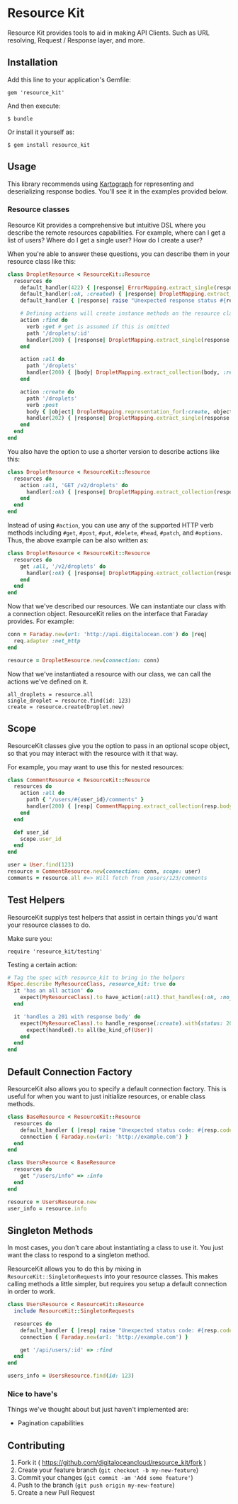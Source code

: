 # Resource Kit

Resource Kit provides tools to aid in making API Clients. Such as URL resolving, Request / Response layer, and more.

## Installation

Add this line to your application's Gemfile:

    gem 'resource_kit'

And then execute:

    $ bundle

Or install it yourself as:

    $ gem install resource_kit

## Usage

This library recommends using [Kartograph](http://github.com/digitaloceancloud/kartograph) for representing and deserializing response bodies.
You'll see it in the examples provided below.

### Resource classes

Resource Kit provides a comprehensive but intuitive DSL where you describe the remote resources capabilities.
For example, where can I get a list of users? Where do I get a single user? How do I create a user?

When you're able to answer these questions, you can describe them in your resource class like this:

```ruby
class DropletResource < ResourceKit::Resource
  resources do
    default_handler(422) { |response| ErrorMapping.extract_single(response.body, :read) }
    default_handler(:ok, :created) { |response| DropletMapping.extract_single(response.body, :read) }
    default_handler { |response| raise "Unexpected response status #{response.status}... #{response.body}" }

    # Defining actions will create instance methods on the resource class to call them.
    action :find do
      verb :get # get is assumed if this is omitted
      path '/droplets/:id'
      handler(200) { |response| DropletMapping.extract_single(response.body, :read) }
    end

    action :all do
      path '/droplets'
      handler(200) { |body| DropletMapping.extract_collection(body, :read) }
    end

    action :create do
      path '/droplets'
      verb :post
      body { |object| DropletMapping.representation_for(:create, object) } # Generate a response body from a passed object
      handler(202) { |response| DropletMapping.extract_single(response.body, :read) }
    end
  end
end
```

You also have the option to use a shorter version to describe actions like this:

```ruby
class DropletResource < ResourceKit::Resource
  resources do
    action :all, 'GET /v2/droplets' do
      handler(:ok) { |response| DropletMapping.extract_collection(response.body, :read) }
    end
  end
end
```

Instead of using `#action`, you can use any of the supported HTTP verb methods including `#get`, `#post`, `#put`, `#delete`, `#head`, `#patch`, and `#options`. Thus, the above example can be also written as:

```ruby
class DropletResource < ResourceKit::Resource
  resources do
    get :all, '/v2/droplets' do
      handler(:ok) { |response| DropletMapping.extract_collection(response.body, :read) }
    end
  end
end
```

Now that we've described our resources. We can instantiate our class with a connection object. ResourceKit relies on the interface that Faraday provides. For example:

```ruby
conn = Faraday.new(url: 'http://api.digitalocean.com') do |req|
  req.adapter :net_http
end

resource = DropletResource.new(connection: conn)
```

Now that we've instantiated a resource with our class, we can call the actions we've defined on it.

```
all_droplets = resource.all
single_droplet = resource.find(id: 123)
create = resource.create(Droplet.new)
```

## Scope

ResourceKit classes give you the option to pass in an optional scope object, so that you may interact with the resource with it that way.

For example, you may want to use this for nested resources:

```ruby
class CommentResource < ResourceKit::Resource
  resources do
    action :all do
      path { "/users/#{user_id}/comments" }
      handler(200) { |resp| CommentMapping.extract_collection(resp.body, :read) }
    end
  end

  def user_id
    scope.user_id
  end
end

user = User.find(123)
resource = CommentResource.new(connection: conn, scope: user)
comments = resource.all #=> Will fetch from /users/123/comments
```

## Test Helpers

ResourceKit supplys test helpers that assist in certain things you'd want your resource classes to do.

Make sure you:

    require 'resource_kit/testing'

Testing a certain action:

```ruby
# Tag the spec with resource_kit to bring in the helpers
RSpec.describe MyResourceClass, resource_kit: true do
  it 'has an all action' do
    expect(MyResourceClass).to have_action(:all).that_handles(:ok, :no_content).at_path('/users')
  end

  it 'handles a 201 with response body' do
    expect(MyResourceClass).to handle_response(:create).with(status: 201, body: '{"users":[]}') do |handled|
      expect(handled).to all(be_kind_of(User))
    end
  end
end
```

## Default Connection Factory

ResourceKit also allows you to specify a default connection factory. This is useful for when you want to just initialize resources, or enable class methods.

```ruby
class BaseResource < ResourceKit::Resource
  resources do
    default_handler { |resp| raise "Unexpected status code: #{resp.code}" }
    connection { Faraday.new(url: 'http://example.com') }
  end
end

class UsersResource < BaseResource
  resources do
    get "/users/info" => :info
  end
end

resource = UsersResource.new
user_info = resource.info
```

## Singleton Methods

In most cases, you don't care about instantiating a class to use it. You just want the class to respond to a singleton method.

ResourceKit allows you to do this by mixing in `ResourceKit::SingletonRequests` into your resource classes. This makes calling methods a little simpler, but requires you setup a default connection in order to work.

```ruby
class UsersResource < ResourceKit::Resource
  include ResourceKit::SingletonRequests

  resources do
    default_handler { |resp| raise "Unexpected status code: #{resp.code}" }
    connection { Faraday.new(url: 'http://example.com') }

    get '/api/users/:id' => :find
  end
end

users_info = UsersResource.find(id: 123)
```

### Nice to have's

Things we've thought about but just haven't implemented are:

* Pagination capabilities


## Contributing

1. Fork it ( https://github.com/digitaloceancloud/resource_kit/fork )
2. Create your feature branch (`git checkout -b my-new-feature`)
3. Commit your changes (`git commit -am 'Add some feature'`)
4. Push to the branch (`git push origin my-new-feature`)
5. Create a new Pull Request
